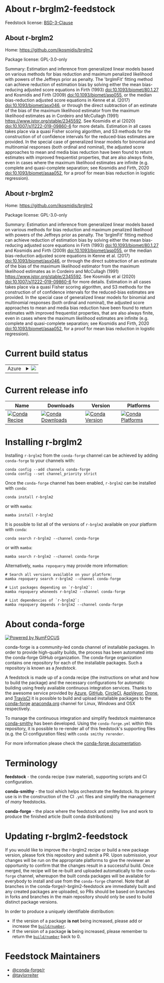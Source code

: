 About r-brglm2-feedstock
========================

Feedstock license: [BSD-3-Clause](https://github.com/conda-forge/r-brglm2-feedstock/blob/main/LICENSE.txt)


About r-brglm2
--------------

Home: https://github.com/ikosmidis/brglm2

Package license: GPL-3.0-only

Summary: Estimation and inference from generalized linear models based on various methods for bias reduction and maximum penalized likelihood with powers of the Jeffreys prior as penalty. The 'brglmFit' fitting method can achieve reduction of estimation bias by solving either the mean bias-reducing adjusted score equations in Firth (1993) <doi:10.1093/biomet/80.1.27> and Kosmidis and Firth (2009) <doi:10.1093/biomet/asp055>, or the median bias-reduction adjusted score equations in Kenne et al. (2017) <doi:10.1093/biomet/asx046>, or through the direct subtraction of an estimate of the bias of the maximum likelihood estimator from the maximum likelihood estimates as in Cordeiro and McCullagh (1991) <https://www.jstor.org/stable/2345592>. See Kosmidis et al (2020) <doi:10.1007/s11222-019-09860-6> for more details. Estimation in all cases takes place via a quasi Fisher scoring algorithm, and S3 methods for the construction of of confidence intervals for the reduced-bias estimates are provided. In the special case of generalized linear models for binomial and multinomial responses (both ordinal and nominal), the adjusted score approaches to mean and media bias reduction have been found to return estimates with improved frequentist properties, that are also always finite, even in cases where the maximum likelihood estimates are infinite (e.g. complete and quasi-complete separation; see Kosmidis and Firth, 2020 <doi:10.1093/biomet/asaa052>, for a proof for mean bias reduction in logistic regression).

About r-brglm2
--------------

Home: https://github.com/ikosmidis/brglm2

Package license: GPL-3.0-only

Summary: Estimation and inference from generalized linear models based on various methods for bias reduction and maximum penalized likelihood with powers of the Jeffreys prior as penalty. The 'brglmFit' fitting method can achieve reduction of estimation bias by solving either the mean bias-reducing adjusted score equations in Firth (1993) <doi:10.1093/biomet/80.1.27> and Kosmidis and Firth (2009) <doi:10.1093/biomet/asp055>, or the median bias-reduction adjusted score equations in Kenne et al. (2017) <doi:10.1093/biomet/asx046>, or through the direct subtraction of an estimate of the bias of the maximum likelihood estimator from the maximum likelihood estimates as in Cordeiro and McCullagh (1991) <https://www.jstor.org/stable/2345592>. See Kosmidis et al (2020) <doi:10.1007/s11222-019-09860-6> for more details. Estimation in all cases takes place via a quasi Fisher scoring algorithm, and S3 methods for the construction of of confidence intervals for the reduced-bias estimates are provided. In the special case of generalized linear models for binomial and multinomial responses (both ordinal and nominal), the adjusted score approaches to mean and media bias reduction have been found to return estimates with improved frequentist properties, that are also always finite, even in cases where the maximum likelihood estimates are infinite (e.g. complete and quasi-complete separation; see Kosmidis and Firth, 2020 <doi:10.1093/biomet/asaa052>, for a proof for mean bias reduction in logistic regression).

Current build status
====================


<table>
    
  <tr>
    <td>Azure</td>
    <td>
      <details>
        <summary>
          <a href="https://dev.azure.com/conda-forge/feedstock-builds/_build/latest?definitionId=8908&branchName=main">
            <img src="https://dev.azure.com/conda-forge/feedstock-builds/_apis/build/status/r-brglm2-feedstock?branchName=main">
          </a>
        </summary>
        <table>
          <thead><tr><th>Variant</th><th>Status</th></tr></thead>
          <tbody><tr>
              <td>linux_64_r_base4.4</td>
              <td>
                <a href="https://dev.azure.com/conda-forge/feedstock-builds/_build/latest?definitionId=8908&branchName=main">
                  <img src="https://dev.azure.com/conda-forge/feedstock-builds/_apis/build/status/r-brglm2-feedstock?branchName=main&jobName=linux&configuration=linux%20linux_64_r_base4.4" alt="variant">
                </a>
              </td>
            </tr><tr>
              <td>linux_64_r_base4.5</td>
              <td>
                <a href="https://dev.azure.com/conda-forge/feedstock-builds/_build/latest?definitionId=8908&branchName=main">
                  <img src="https://dev.azure.com/conda-forge/feedstock-builds/_apis/build/status/r-brglm2-feedstock?branchName=main&jobName=linux&configuration=linux%20linux_64_r_base4.5" alt="variant">
                </a>
              </td>
            </tr><tr>
              <td>osx_64_r_base4.4</td>
              <td>
                <a href="https://dev.azure.com/conda-forge/feedstock-builds/_build/latest?definitionId=8908&branchName=main">
                  <img src="https://dev.azure.com/conda-forge/feedstock-builds/_apis/build/status/r-brglm2-feedstock?branchName=main&jobName=osx&configuration=osx%20osx_64_r_base4.4" alt="variant">
                </a>
              </td>
            </tr><tr>
              <td>osx_64_r_base4.5</td>
              <td>
                <a href="https://dev.azure.com/conda-forge/feedstock-builds/_build/latest?definitionId=8908&branchName=main">
                  <img src="https://dev.azure.com/conda-forge/feedstock-builds/_apis/build/status/r-brglm2-feedstock?branchName=main&jobName=osx&configuration=osx%20osx_64_r_base4.5" alt="variant">
                </a>
              </td>
            </tr><tr>
              <td>win_64_r_base4.4</td>
              <td>
                <a href="https://dev.azure.com/conda-forge/feedstock-builds/_build/latest?definitionId=8908&branchName=main">
                  <img src="https://dev.azure.com/conda-forge/feedstock-builds/_apis/build/status/r-brglm2-feedstock?branchName=main&jobName=win&configuration=win%20win_64_r_base4.4" alt="variant">
                </a>
              </td>
            </tr><tr>
              <td>win_64_r_base4.5</td>
              <td>
                <a href="https://dev.azure.com/conda-forge/feedstock-builds/_build/latest?definitionId=8908&branchName=main">
                  <img src="https://dev.azure.com/conda-forge/feedstock-builds/_apis/build/status/r-brglm2-feedstock?branchName=main&jobName=win&configuration=win%20win_64_r_base4.5" alt="variant">
                </a>
              </td>
            </tr>
          </tbody>
        </table>
      </details>
    </td>
  </tr>
</table>

Current release info
====================

| Name | Downloads | Version | Platforms |
| --- | --- | --- | --- |
| [![Conda Recipe](https://img.shields.io/badge/recipe-r--brglm2-green.svg)](https://anaconda.org/conda-forge/r-brglm2) | [![Conda Downloads](https://img.shields.io/conda/dn/conda-forge/r-brglm2.svg)](https://anaconda.org/conda-forge/r-brglm2) | [![Conda Version](https://img.shields.io/conda/vn/conda-forge/r-brglm2.svg)](https://anaconda.org/conda-forge/r-brglm2) | [![Conda Platforms](https://img.shields.io/conda/pn/conda-forge/r-brglm2.svg)](https://anaconda.org/conda-forge/r-brglm2) |

Installing r-brglm2
===================

Installing `r-brglm2` from the `conda-forge` channel can be achieved by adding `conda-forge` to your channels with:

```
conda config --add channels conda-forge
conda config --set channel_priority strict
```

Once the `conda-forge` channel has been enabled, `r-brglm2` can be installed with `conda`:

```
conda install r-brglm2
```

or with `mamba`:

```
mamba install r-brglm2
```

It is possible to list all of the versions of `r-brglm2` available on your platform with `conda`:

```
conda search r-brglm2 --channel conda-forge
```

or with `mamba`:

```
mamba search r-brglm2 --channel conda-forge
```

Alternatively, `mamba repoquery` may provide more information:

```
# Search all versions available on your platform:
mamba repoquery search r-brglm2 --channel conda-forge

# List packages depending on `r-brglm2`:
mamba repoquery whoneeds r-brglm2 --channel conda-forge

# List dependencies of `r-brglm2`:
mamba repoquery depends r-brglm2 --channel conda-forge
```


About conda-forge
=================

[![Powered by
NumFOCUS](https://img.shields.io/badge/powered%20by-NumFOCUS-orange.svg?style=flat&colorA=E1523D&colorB=007D8A)](https://numfocus.org)

conda-forge is a community-led conda channel of installable packages.
In order to provide high-quality builds, the process has been automated into the
conda-forge GitHub organization. The conda-forge organization contains one repository
for each of the installable packages. Such a repository is known as a *feedstock*.

A feedstock is made up of a conda recipe (the instructions on what and how to build
the package) and the necessary configurations for automatic building using freely
available continuous integration services. Thanks to the awesome service provided by
[Azure](https://azure.microsoft.com/en-us/services/devops/), [GitHub](https://github.com/),
[CircleCI](https://circleci.com/), [AppVeyor](https://www.appveyor.com/),
[Drone](https://cloud.drone.io/welcome), and [TravisCI](https://travis-ci.com/)
it is possible to build and upload installable packages to the
[conda-forge](https://anaconda.org/conda-forge) [anaconda.org](https://anaconda.org/)
channel for Linux, Windows and OSX respectively.

To manage the continuous integration and simplify feedstock maintenance
[conda-smithy](https://github.com/conda-forge/conda-smithy) has been developed.
Using the ``conda-forge.yml`` within this repository, it is possible to re-render all of
this feedstock's supporting files (e.g. the CI configuration files) with ``conda smithy rerender``.

For more information please check the [conda-forge documentation](https://conda-forge.org/docs/).

Terminology
===========

**feedstock** - the conda recipe (raw material), supporting scripts and CI configuration.

**conda-smithy** - the tool which helps orchestrate the feedstock.
                   Its primary use is in the construction of the CI ``.yml`` files
                   and simplify the management of *many* feedstocks.

**conda-forge** - the place where the feedstock and smithy live and work to
                  produce the finished article (built conda distributions)


Updating r-brglm2-feedstock
===========================

If you would like to improve the r-brglm2 recipe or build a new
package version, please fork this repository and submit a PR. Upon submission,
your changes will be run on the appropriate platforms to give the reviewer an
opportunity to confirm that the changes result in a successful build. Once
merged, the recipe will be re-built and uploaded automatically to the
`conda-forge` channel, whereupon the built conda packages will be available for
everybody to install and use from the `conda-forge` channel.
Note that all branches in the conda-forge/r-brglm2-feedstock are
immediately built and any created packages are uploaded, so PRs should be based
on branches in forks and branches in the main repository should only be used to
build distinct package versions.

In order to produce a uniquely identifiable distribution:
 * If the version of a package **is not** being increased, please add or increase
   the [``build/number``](https://docs.conda.io/projects/conda-build/en/latest/resources/define-metadata.html#build-number-and-string).
 * If the version of a package **is** being increased, please remember to return
   the [``build/number``](https://docs.conda.io/projects/conda-build/en/latest/resources/define-metadata.html#build-number-and-string)
   back to 0.

Feedstock Maintainers
=====================

* [@conda-forge/r](https://github.com/orgs/conda-forge/teams/r/)
* [@taylorreiter](https://github.com/taylorreiter/)

